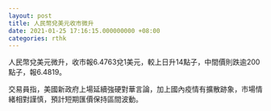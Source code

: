 ```yaml
---
layout: post
title: 人民幣兌美元收市微升
date: 2021-01-25 17:16:15.000000000 +08:00
categories: rthk
---
```


人民幣兌美元微升，收市報6.4763兌1美元，較上日升14點子，中間價則跌逾200點子，報6.4819。

交易員指，美國新政府上場延續強硬對華言論，加上國內疫情有擴散跡象，市場情緒相對謹慎，預計短期匯價保持區間波動。
